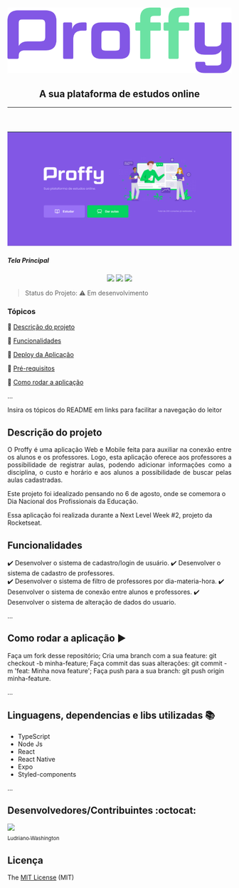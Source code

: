 <h3 align="center">
  <img src="./assets/logo.svg" />
  <h2 align="center">A sua plataforma de estudos online</h2>
  <hr>
  <br/>
<h3>
<p align="center">
  <img src="./assets/tela1.png" width="1000px" />
  <h5> Tela Principal </h5>
</p>

<p align="center">
  <img src="https://img.shields.io/static/v1?label=react&message=framework&color=blue&style=for-the-badge&logo=REACT"/>
  <img src="http://img.shields.io/static/v1?label=License&message=MIT&color=green&style=for-the-badge"/>
   <img src="http://img.shields.io/static/v1?label=STATUS&message=EM%20DESENVOLVIMENTO&color=YELLOW&style=for-the-badge"/>
</p>

> Status do Projeto: :warning: Em desenvolvimento

### Tópicos 

:small_blue_diamond: [Descrição do projeto](#descrição-do-projeto)

:small_blue_diamond: [Funcionalidades](#funcionalidades)

:small_blue_diamond: [Deploy da Aplicação](#deploy-da-aplicação-dash)

:small_blue_diamond: [Pré-requisitos](#pré-requisitos)

:small_blue_diamond: [Como rodar a aplicação](#como-rodar-a-aplicação-arrow_forward)

... 

Insira os tópicos do README em links para facilitar a navegação do leitor

## Descrição do projeto 

<p align="justify">
O Proffy é uma aplicação Web e Mobile feita para auxiliar na conexão entre os alunos e os professores. Logo, esta aplicação oferece aos professores a possibilidade de registrar aulas, podendo adicionar informações como a disciplina, o custo e horário e aos alunos a possibilidade de buscar pelas aulas cadastradas.

Este projeto foi idealizado pensando no 6 de agosto, onde se comemora o Dia Nacional dos Profissionais da Educação.

Essa aplicação foi realizada durante a Next Level Week #2, projeto da Rocketseat. 
</p>

## Funcionalidades

:heavy_check_mark: Desenvolver o sistema de cadastro/login de usuário.
:heavy_check_mark: Desenvolver o sistema de cadastro de professores.  
:heavy_check_mark: Desenvolver o sistema de filtro de professores por dia-materia-hora.
:heavy_check_mark: Desenvolver o sistema de conexão entre alunos e professores.
:heavy_check_mark: Desenvolver o sistema de alteração de dados do usuario.

... 

## Como rodar a aplicação :arrow_forward:

Faça um fork desse repositório;
Cria uma branch com a sua feature: git checkout -b minha-feature;
Faça commit das suas alterações: git commit -m 'feat: Minha nova feature';
Faça push para a sua branch: git push origin minha-feature.

... 

## Linguagens, dependencias e libs utilizadas :books:

- TypeScript
- Node Js
- React
- React Native
- Expo
- Styled-components

...

## Desenvolvedores/Contribuintes :octocat:

[<img src="https://avatars.githubusercontent.com/u/53495653?v=4" width=115><br><sub>Ludriano Washington</sub>](https://github.com/ludrianowashington) 

## Licença 

The [MIT License]() (MIT)
